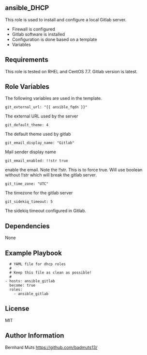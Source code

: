 ## ansible_DHCP
This role is used to install and configure a local Gitlab server.
- Firewall is configured
- Gitlab software is installed
- Configuration is done based on a template
- Variables 

## Requirements
This role is tested on RHEL and CentOS 7.7.
Gitlab version is latest.

## Role Variables
The following variables are used in the template.

    git_external_url: "{{ ansible_fqdn }}"

The external URL used by the server

    git_default_theme: 4

The default theme used by gitlab

    git_email_display_name: "Gitlab"

Mail sender display name

    git_email_enabled: !!str true

enable the email. Note the !!str. This is to force true. Will use boolean without !!str which will break the gitlab server.

    git_time_zone: "UTC"

The timezone for the gitlab server

    git_sidekiq_timeout: 5

The sidekiq timeout configured in Gitlab.


## Dependencies
None

## Example Playbook
      # YAML file for dhcp roles
      #
      # Keep this file as clean as possible! 
      #
    - hosts: ansible_gitlab
      become: true
      roles:
        - ansible_gitlab

License
-------

MIT

Author Information
------------------
Bernhard Muts
https://github.com/badmuts13/
